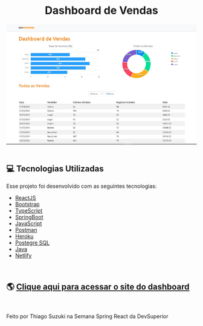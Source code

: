 <div align="center">
  <h1>Dashboard de Vendas</h1>
  <img src="dashboard-vendas.jpg">
</div>

<br>

## 💻 Tecnologias Utilizadas
Esse projeto foi desenvolvido com as seguintes tecnologias:
- [ReactJS](https://reactjs.org)
- [Bootstrap](https://getbootstrap.com)
- [TypeScript](https://www.typescriptlang.org/)
- [SpringBoot](https://spring.io/projects/spring-boot)
- [JavaScript](https://developer.mozilla.org/pt-BR/docs/Learn/JavaScript)
- [Postman](https://www.postman.com/downloads/)
- [Heroku](https://dashboard.heroku.com/apps)
- [Postegre SQL](https://www.postgresql.org)
- [Java](https://www.java.com/pt-BR/)
- [Netlify](https://www.netlify.com)

<br>

## 🌎	[Clique aqui para acessar o site do dashboard](https://dsvendas-thiago-suzuki.netlify.app/dashboard)

<br>

Feito por Thiago Suzuki na Semana Spring React da DevSuperior
